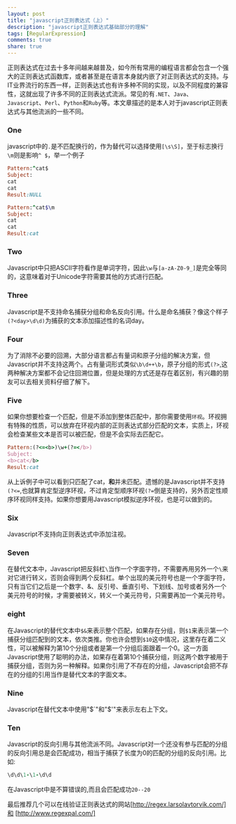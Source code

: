 ```yaml
---
layout: post
title: "javascript正则表达式（上）"
description: "javascript正则表达式基础部分的理解"
tags: [RegularExpression]
comments: true
share: true
---
```

正则表达式在过去十多年间越来越普及，如今所有常用的编程语言都会包含一个强大的正则表达式函数库，或者甚至是在语言本身就内嵌了对正则表达式的支持。与IT业界流行的东西一样，正则表达式也有许多种不同的实现，以及不同程度的兼容性，这就出现了许多不同的正则表达式流派。常见的有`.NET`、`Java`、`Javascript`、`Perl`、`Python`和`Ruby`等。本文章描述的是本人对于javascript正则表达式与其他流派的一些不同。

### One
javascript中的`.`是不匹配换行的，作为替代可以选择使用`[\s\S]`，至于标志换行`\m`则是影响`^ $`，举一个例子

```ruby
Pattern:^cat$
Subject:
cat
cat
Result:NULL

Pattern:^cat$\m
Subject:
cat
cat
Result:cat
```

### Two
Javascript中只把ASCII字符看作是单词字符，因此`\w`与`[a-zA-Z0-9_]`是完全等同的，这意味着对于Unicode字符需要其他的方式进行匹配。

### Three
Javascript是不支持命名捕获分组和命名反向引用。什么是命名捕获？像这个样子`(?<day>\d\d)`为捕获的文本添加描述性的名词day。

### Four
为了消除不必要的回溯，大部分语言都占有量词和原子分组的解决方案，但Javascript并不支持这两个。占有量词形式类似`\b\d++\b`，原子分组的形式`(?>`,这两种解决方案都不会记住回溯位置，但是处理的方式还是存在着区别，有兴趣的朋友可以去相关资料仔细了解下。

### Five
如果你想要检查一个匹配，但是不添加到整体匹配中，那你需要使用`环视`。环视拥有特殊的性质，可以放弃在环视内部的正则表达式部分匹配的文本，实质上，环视会检查某些文本是否可以被匹配，但是不会实际去匹配它。

```ruby
Pattern:(?<=<b>)\w+(?=</b>)
Subject:
<b>cat</b>
Result:cat
```

从上诉例子中可以看到只匹配了cat，<b>和</b>并未匹配。遗憾的是Javascript并不支持`(?<=`,也就算肯定型逆序环视，不过肯定型顺序环视`(?=`倒是支持的，另外否定性顺序环视同样支持。如果你想要用Javascript模拟逆序环视，也是可以做到的。

### Six
Javascript不支持向正则表达式中添加注视。

### Seven
在替代文本中，Javascript把反斜杠`\`当作一个字面字符，不需要再用另外一个`\`来对它进行转义，否则会得到两个反斜杠。单个出现的美元符号也是一个字面字符，只有当它们之后是一个数字、&、反引号、垂直引号、下划线、加号或者另外一个美元符号的时候，才需要被转义，转义一个美元符号，只需要再加一个美元符号。

### eight
在Javascript的替代文本中`$&`来表示整个匹配，如果存在分组，则`$1`来表示第一个捕获分组匹配到的文本，依次类推。你也许会想到`$10`这中情况，这里存在着二义性，可以被解释为第10个分组或者是第一个分组后面跟着一个0。这一方面Javascript使用了聪明的办法，如果存在着第10个捕获分组，则这两个数字被用于捕获分组，否则为另一种解释。如果你引用了不存在的分组，Javascript会把不存在的分组的引用当作是替代文本的字面文本。

### Nine
Javascript在替代文本中使用"$`"和"$'"来表示左右上下文。

### Ten
Javascript的反向引用与其他流派不同。Javascript对一个还没有参与匹配的分组的反向引用总是会匹配成功，相当于捕获了长度为0的匹配的分组的反向引用。比如:
```ruby
\d\d\1-\1-\d\d
```
在Javascript中是不算错误的,而且会匹配成功`20--20`

最后推荐几个可以在线验证正则表达式的网站[http://regex.larsolavtorvik.com/]和
[http://www.regexpal.com/]

[http://www.regexpal.com/]:http://www.regexpal.com/
[http://regex.larsolavtorvik.com/]:http://regex.larsolavtorvik.com/
